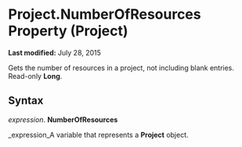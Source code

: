 
# Project.NumberOfResources Property (Project)

 **Last modified:** July 28, 2015

Gets the number of resources in a project, not including blank entries. Read-only  **Long**.

## Syntax

 _expression_. **NumberOfResources**

 _expression_A variable that represents a  **Project** object.

